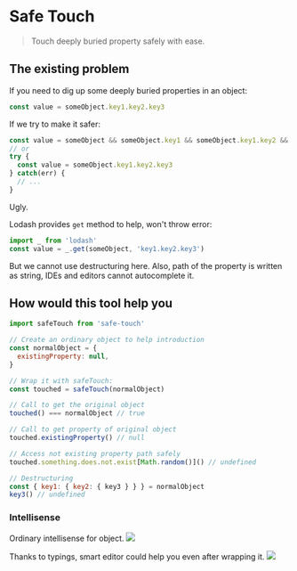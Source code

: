 # Safe Touch

> Touch deeply buried property safely with ease.

## The existing problem

If you need to dig up some deeply buried properties in an object:

```js
const value = someObject.key1.key2.key3
```

If we try to make it safer:

```js
const value = someObject && someObject.key1 && someObject.key1.key2 && someObject.key1.key2.key3
// or
try {
  const value = someObject.key1.key2.key3
} catch(err) {
  // ...
}
```

Ugly.

Lodash provides `get` method to help, won't throw error:
```js
import _ from 'lodash'
const value = _.get(someObject, 'key1.key2.key3')
```

But we cannot use destructuring here. Also, path of the property is written as string, IDEs and editors cannot autocomplete it.

## How would this tool help you

```js
import safeTouch from 'safe-touch'

// Create an ordinary object to help introduction
const normalObject = {
  existingProperty: null,
}

// Wrap it with safeTouch:
const touched = safeTouch(normalObject)

// Call to get the original object
touched() === normalObject // true

// Call to get property of original object
touched.existingProperty() // null

// Access not existing property path safely
touched.something.does.not.exist[Math.random()]() // undefined

// Destructuring
const { key1: { key2: { key3 } } } = normalObject
key3() // undefined
```

### Intellisense
Ordinary intellisense for object.
![](https://user-images.githubusercontent.com/7480839/42639648-1b9d6d00-8623-11e8-81ec-2927913e56cb.png)

Thanks to typings, smart editor could help you even after wrapping it.
![](https://user-images.githubusercontent.com/7480839/42639650-1d8149a2-8623-11e8-9080-345b78d582d3.png)
